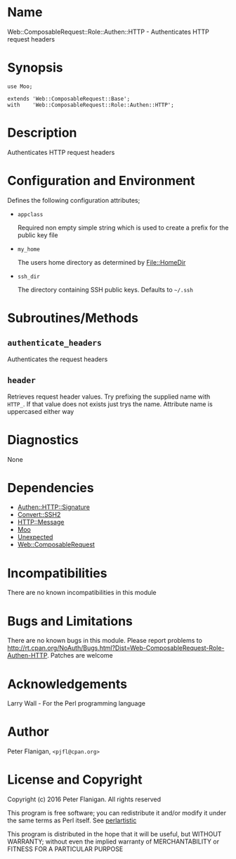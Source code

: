 # Name

Web::ComposableRequest::Role::Authen::HTTP - Authenticates HTTP request headers

# Synopsis

    use Moo;

    extends 'Web::ComposableRequest::Base';
    with    'Web::ComposableRequest::Role::Authen::HTTP';

# Description

Authenticates HTTP request headers

# Configuration and Environment

Defines the following configuration attributes;

- `appclass`

    Required non empty simple string which is used to create a prefix for the
    public key file

- `my_home`

    The users home directory as determined by [File::HomeDir](https://metacpan.org/pod/File%3A%3AHomeDir)

- `ssh_dir`

    The directory containing SSH public keys. Defaults to `~/.ssh`

# Subroutines/Methods

## `authenticate_headers`

Authenticates the request headers

## `header`

Retrieves request header values. Try prefixing the supplied name with
`HTTP_`. If that value does not exists just trys the name. Attribute name
is uppercased either way

# Diagnostics

None

# Dependencies

- [Authen::HTTP::Signature](https://metacpan.org/pod/Authen%3A%3AHTTP%3A%3ASignature)
- [Convert::SSH2](https://metacpan.org/pod/Convert%3A%3ASSH2)
- [HTTP::Message](https://metacpan.org/pod/HTTP%3A%3AMessage)
- [Moo](https://metacpan.org/pod/Moo)
- [Unexpected](https://metacpan.org/pod/Unexpected)
- [Web::ComposableRequest](https://metacpan.org/pod/Web%3A%3AComposableRequest)

# Incompatibilities

There are no known incompatibilities in this module

# Bugs and Limitations

There are no known bugs in this module. Please report problems to
http://rt.cpan.org/NoAuth/Bugs.html?Dist=Web-ComposableRequest-Role-Authen-HTTP.
Patches are welcome

# Acknowledgements

Larry Wall - For the Perl programming language

# Author

Peter Flanigan, `<pjfl@cpan.org>`

# License and Copyright

Copyright (c) 2016 Peter Flanigan. All rights reserved

This program is free software; you can redistribute it and/or modify it
under the same terms as Perl itself. See [perlartistic](https://metacpan.org/pod/perlartistic)

This program is distributed in the hope that it will be useful,
but WITHOUT WARRANTY; without even the implied warranty of
MERCHANTABILITY or FITNESS FOR A PARTICULAR PURPOSE
